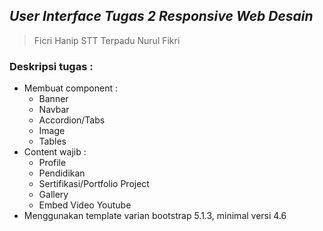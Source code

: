 ## _User Interface Tugas 2 Responsive Web Desain_

>Ficri Hanip
>STT Terpadu Nurul Fikri


### Deskripsi tugas :
* Membuat component :
    - Banner
    - Navbar
    - Accordion/Tabs
    - Image
    - Tables
* Content wajib :
    - Profile
    - Pendidikan
    - Sertifikasi/Portfolio Project
    - Gallery
    - Embed Video Youtube
* Menggunakan template varian bootstrap 5.1.3, minimal versi 4.6